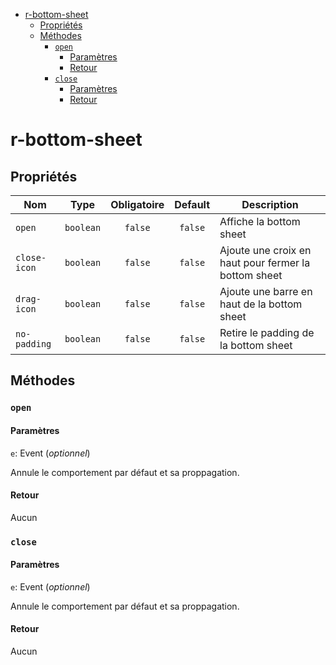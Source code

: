 - [r-bottom-sheet](#r-bottom-sheet)
  - [Propriétés](#propriétés)
  - [Méthodes](#méthodes)
    - [`open`](#open)
      - [Paramètres](#paramètres)
      - [Retour](#retour)
    - [`close`](#close)
      - [Paramètres](#paramètres-1)
      - [Retour](#retour-1)

# r-bottom-sheet

## Propriétés

| Nom          |   Type    | Obligatoire | Default | Description                                          |
| ------------ | :-------: | :---------: | :-----: | ---------------------------------------------------- |
| `open`       | `boolean` |   `false`   | `false` | Affiche la bottom sheet                              |
| `close-icon` | `boolean` |   `false`   | `false` | Ajoute une croix en haut pour fermer la bottom sheet |
| `drag-icon`  | `boolean` |   `false`   | `false` | Ajoute une barre en haut de la bottom sheet          |
| `no-padding` | `boolean` |   `false`   | `false` | Retire le padding de la bottom sheet                 |

## Méthodes

### `open`

#### Paramètres

`e`: Event (*optionnel*)

Annule le comportement par défaut et sa proppagation.

#### Retour

Aucun

### `close`

#### Paramètres

`e`: Event (*optionnel*)

Annule le comportement par défaut et sa proppagation.

#### Retour

Aucun
